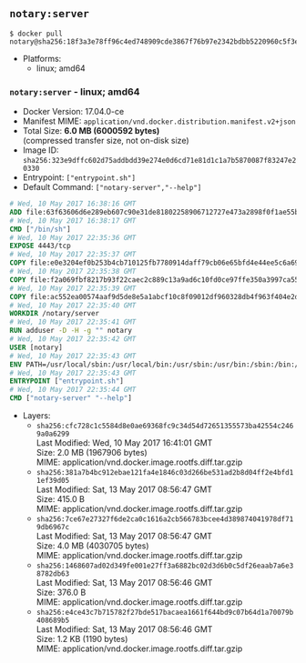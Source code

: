 ## `notary:server`

```console
$ docker pull notary@sha256:18f3a3e78ff96c4ed748909cde3867f76b97e2342bdbb5220960c5f3e8555456
```

-	Platforms:
	-	linux; amd64

### `notary:server` - linux; amd64

-	Docker Version: 17.04.0-ce
-	Manifest MIME: `application/vnd.docker.distribution.manifest.v2+json`
-	Total Size: **6.0 MB (6000592 bytes)**  
	(compressed transfer size, not on-disk size)
-	Image ID: `sha256:323e9dffc602d75addbdd39e274e0d6cd71e81d1c1a7b5870087f83247e20330`
-	Entrypoint: `["entrypoint.sh"]`
-	Default Command: `["notary-server","--help"]`

```dockerfile
# Wed, 10 May 2017 16:38:16 GMT
ADD file:63f63606d6e289eb607c90e31de81802258906712727e473a2898f0f1ae55bb5 in / 
# Wed, 10 May 2017 16:38:17 GMT
CMD ["/bin/sh"]
# Wed, 10 May 2017 22:35:36 GMT
EXPOSE 4443/tcp
# Wed, 10 May 2017 22:35:37 GMT
COPY file:e0e3204ef0b253b4cb710125fb7780914daff79cb06e65bfd4e44ee5c6a69a75 in /notary/server/ 
# Wed, 10 May 2017 22:35:38 GMT
COPY file:f2a069fbf8217b93f22caec2c889c13a9ad6c10fd0ce97ffe350a3997ca55804 in /notary/server/ 
# Wed, 10 May 2017 22:35:39 GMT
COPY file:ac552ea00574aaf9d5de8e5a1abcf10c8f09012df960328db4f963f404e2d409 in /notary/server/ 
# Wed, 10 May 2017 22:35:40 GMT
WORKDIR /notary/server
# Wed, 10 May 2017 22:35:41 GMT
RUN adduser -D -H -g "" notary
# Wed, 10 May 2017 22:35:42 GMT
USER [notary]
# Wed, 10 May 2017 22:35:43 GMT
ENV PATH=/usr/local/sbin:/usr/local/bin:/usr/sbin:/usr/bin:/sbin:/bin:/notary/server
# Wed, 10 May 2017 22:35:43 GMT
ENTRYPOINT ["entrypoint.sh"]
# Wed, 10 May 2017 22:35:44 GMT
CMD ["notary-server" "--help"]
```

-	Layers:
	-	`sha256:cfc728c1c5584d8e0ae69368fc9c34d54d72651355573ba42554c2469a0a6299`  
		Last Modified: Wed, 10 May 2017 16:41:01 GMT  
		Size: 2.0 MB (1967906 bytes)  
		MIME: application/vnd.docker.image.rootfs.diff.tar.gzip
	-	`sha256:381a7b4bc912ebae121fa4e1846c03d266be531ad2b8d04ff2e4bfd11ef39d05`  
		Last Modified: Sat, 13 May 2017 08:56:47 GMT  
		Size: 415.0 B  
		MIME: application/vnd.docker.image.rootfs.diff.tar.gzip
	-	`sha256:7ce67e27327f6de2ca0c1616a2cb566783bcee4d389874041978df719db6967c`  
		Last Modified: Sat, 13 May 2017 08:56:47 GMT  
		Size: 4.0 MB (4030705 bytes)  
		MIME: application/vnd.docker.image.rootfs.diff.tar.gzip
	-	`sha256:1468607ad02d349fe001e27ff3a6882bc02d3d6b0c5df26eaab7a6e38782db63`  
		Last Modified: Sat, 13 May 2017 08:56:46 GMT  
		Size: 376.0 B  
		MIME: application/vnd.docker.image.rootfs.diff.tar.gzip
	-	`sha256:e4ce43c7b715782f27bde517bacaea1661f644bd9c07b64d1a70079b408689b5`  
		Last Modified: Sat, 13 May 2017 08:56:46 GMT  
		Size: 1.2 KB (1190 bytes)  
		MIME: application/vnd.docker.image.rootfs.diff.tar.gzip
